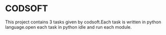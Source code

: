 # CODSOFT
This project contains 3 tasks given by codsoft.Each task is written in python language.open each task in python idle and run each module.
